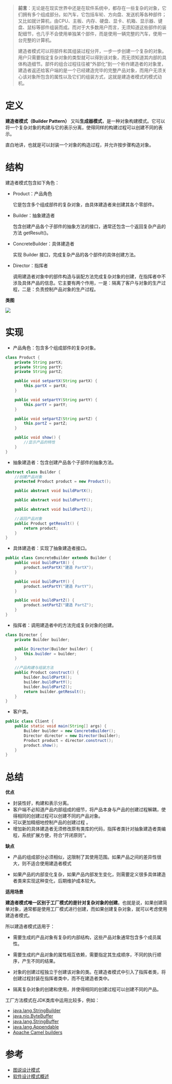 > **前言**：无论是在现实世界中还是在软件系统中，都存在一些复杂的对象，它们拥有多个组成部分。如汽车，它包括车轮、方向盘、发送机等各种部件；又比如就计算机，由CPU、主板、内存、硬盘、显卡、机箱、显示器、键盘、鼠标等部件组装而成。而对于大多数用户而言，无须知道这些部件的装配细节，也几乎不会使用单独某个部件，而是使用一辆完整的汽车，使用一台完整的计算机。
>
> 建造者模式可以将部件和其组装过程分开，一步一步创建一个复杂的对象。用户只需要指定复杂对象的类型就可以得到该对象，而无须知道其内部的具体构造细节。部件的组合过程往往被“外部化”到一个称作建造者的对象里，建造者返还给客户端的是一个已经建造完毕的完整产品对象，而用户无须关心该对象所包含的属性以及它们的组装方式，这就是建造者模式的模式动机。

# 定义

**建造者模式（Builder Pattern）** 又叫**生成器模式**，是一种对象构建模式。它可以将一个复杂对象的构建与它的表示分离，使得同样的构建过程可以创建不同的表示。

直白地讲，也就是可以封装一个对象的构造过程，并允许按步骤构造对象。

# 结构

建造者模式包含如下角色：

* Product：产品角色

  它是包含多个组成部件的复杂对象，由具体建造者来创建其各个零部件。

* Builder：抽象建造者

  包含创建产品各个子部件的抽象方法的接口，通常还包含一个返回复杂产品的方法 getResult()。

* ConcreteBuilder：具体建造者

  实现 Builder 接口，完成复杂产品的各个部件的具体创建方法。

* Director：指挥者

  调用建造者对象中的部件构造与装配方法完成复杂对象的创建，在指挥者中不涉及具体产品的信息。它主要有两个作用，一是：隔离了客户与对象的生产过程，二是：负责控制产品对象的生产过程。

**类图**

![](https://img-blog.csdnimg.cn/20201208211209281.png)

# 实现

* 产品角色：包含多个组成部件的复杂对象。

```java
class Product {
    private String partX;
    private String partY;
    private String partZ;

    public void setpartX(String partX) {
        this.partX = partX;
    }

    public void setpartY(String partY) {
        this.partY = partY;
    }

    public void setpartZ(String partZ) {
        this.partZ = partZ;
    }

    public void show() {
        //显示产品的特性
    }
}
```

*  抽象建造者：包含创建产品各个子部件的抽象方法。

```java
abstract class Builder {
    //创建产品对象
    protected Product product = new Product();

    public abstract void buildPartX();

    public abstract void buildPartY();

    public abstract void buildPartZ();

    //返回产品对象
    public Product getResult() {
        return product;
    }
}
```

* 具体建造者：实现了抽象建造者接口。

```java
public class ConcreteBuilder extends Builder {
    public void buildPartX() {
        product.setPartX("建造 PartX");
    }

    public void buildPartY() {
        product.setPartY("建造 PartY");
    }

    public void buildPartZ() {
        product.setPartZ("建造 PartZ");
    }
}
```

* 指挥者：调用建造者中的方法完成复杂对象的创建。

```java
class Director {
    private Builder builder;

    public Director(Builder builder) {
        this.builder = builder;
    }

    //产品构建与组装方法
    public Product construct() {
        builder.buildPartX();
        builder.buildPartY();
        builder.buildPartZ();
        return builder.getResult();
    }
}
```

* 客户类。

```java
public class Client {
    public static void main(String[] args) {
        Builder builder = new ConcreteBuilder();
        Director director = new Director(builder);
        Product product = director.construct();
        product.show();
    }
}
```

# 总结

**优点**

* 封装性好，构建和表示分离。
* 客户端不必知道产品内部组成的细节，将产品本身与产品的创建过程解耦，使得相同的创建过程可以创建不同的产品对象。
* 可以更加精细地控制产品的创建过程 。
* 增加新的具体建造者无须修改原有类库的代码，指挥者类针对抽象建造者类编程，系统扩展方便，符合“开闭原则”。

**缺点**

* 产品的组成部分必须相似，这限制了其使用范围。如果产品之间的差异性很大，则不适合使用建造者模式

* 如果产品的内部变化复杂，如果产品内部发生变化，则需要定义很多具体建造者类来实现这种变化，后期维护成本较大。

**适用场景**

**建造者模式唯一区别于工厂模式的是针对复杂对象的创建**。也就是说，如果创建简单对象，通常都是使用工厂模式进行创建，而如果创建复杂对象，就可以考虑使用建造者模式。

所以建造者模式适用于：

* 需要生成的产品对象有复杂的内部结构，这些产品对象通常包含多个成员属性。

- 需要生成的产品对象的属性相互依赖，需要指定其生成顺序，不同的执行顺序，产生不同的结果。
- 对象的创建过程独立于创建该对象的类。在建造者模式中引入了指挥者类，将创建过程封装在指挥者类中，而不在建造者类中。

- 隔离复杂对象的创建和使用，并使得相同的创建过程可以创建不同的产品。

工厂方法模式在JDK类库中运用比较多，例如：

- [java.lang.StringBuilder](http://docs.oracle.com/javase/8/docs/api/java/lang/StringBuilder.html)
- [java.nio.ByteBuffer](http://docs.oracle.com/javase/8/docs/api/java/nio/ByteBuffer.html#put-byte-)
- [java.lang.StringBuffer](http://docs.oracle.com/javase/8/docs/api/java/lang/StringBuffer.html#append-boolean-)
- [java.lang.Appendable](http://docs.oracle.com/javase/8/docs/api/java/lang/Appendable.html)
- [Apache Camel builders](https://github.com/apache/camel/tree/0e195428ee04531be27a0b659005e3aa8d159d23/camel-core/src/main/java/org/apache/camel/builder)

# 参考

* [图说设计模式](https://design-patterns.readthedocs.io/zh_CN/latest/index.html#)
* [软件设计模式概述](http://c.biancheng.net/view/1317.html)
